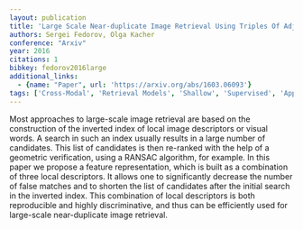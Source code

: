 ```yaml
---
layout: publication
title: 'Large Scale Near-duplicate Image Retrieval Using Triples Of Adjacent Ranked Features (TARF) With Embedded Geometric Information'
authors: Sergei Fedorov, Olga Kacher
conference: "Arxiv"
year: 2016
citations: 1
bibkey: fedorov2016large
additional_links:
  - {name: "Paper", url: 'https://arxiv.org/abs/1603.06093'}
tags: ['Cross-Modal', 'Retrieval Models', 'Shallow', 'Supervised', 'Applications']
---
```

Most approaches to large-scale image retrieval are based on the construction
of the inverted index of local image descriptors or visual words. A search in
such an index usually results in a large number of candidates. This list of
candidates is then re-ranked with the help of a geometric verification, using a
RANSAC algorithm, for example. In this paper we propose a feature
representation, which is built as a combination of three local descriptors. It
allows one to significantly decrease the number of false matches and to shorten
the list of candidates after the initial search in the inverted index. This
combination of local descriptors is both reproducible and highly
discriminative, and thus can be efficiently used for large-scale near-duplicate
image retrieval.

